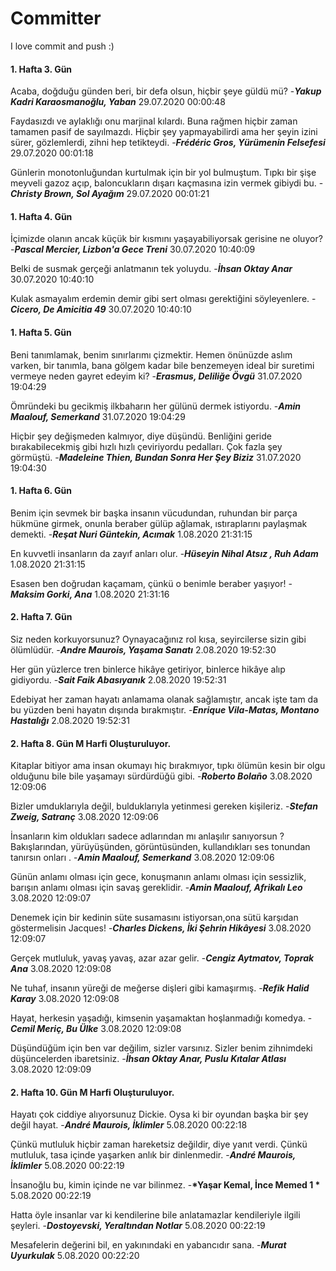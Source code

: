 # Committer
 I love commit and push :)



 #### 1. Hafta 3. Gün 
 Acaba, doğduğu günden beri, bir defa olsun, hiçbir şeye güldü mü? -__*Yakup Kadri Karaosmanoğlu, Yaban*__ 29.07.2020 00:00:48 

 Faydasızdı ve aylaklığı onu marjinal kılardı. Buna rağmen hiçbir zaman tamamen pasif de sayılmazdı. Hiçbir şey yapmayabilirdi ama her şeyin izini sürer, gözlemlerdi, zihni hep tetikteydi. -__*Frédéric Gros, Yürümenin Felsefesi*__ 29.07.2020 00:01:18 

 Günlerin monotonluğundan kurtulmak için bir yol bulmuştum. Tıpkı bir şişe meyveli gazoz açıp, baloncukların dışarı kaçmasına izin vermek gibiydi bu. -__*Christy Brown, Sol Ayağım*__ 29.07.2020 00:01:21 


 #### 1. Hafta 4. Gün 
 İçimizde olanın ancak küçük bir kısmını yaşayabiliyorsak gerisine ne oluyor? -__*Pascal Mercier, Lizbon'a Gece Treni*__ 30.07.2020 10:40:09 

 Belki de susmak gerçeği anlatmanın tek yoluydu. -__*İhsan Oktay Anar*__ 30.07.2020 10:40:10 

 Kulak asmayalım erdemin demir gibi sert olması gerektiğini söyleyenlere. -__*Cicero, De Amicitia 49*__ 30.07.2020 10:40:10 


 #### 1. Hafta 5. Gün 
 Beni tanımlamak, benim sınırlarımı çizmektir. Hemen önünüzde aslım varken, bir tanımla, bana gölgem kadar bile benzemeyen ideal bir suretimi vermeye neden gayret edeyim ki? -__*Erasmus, Deliliğe Övgü*__ 31.07.2020 19:04:29 

 Ömründeki bu gecikmiş ilkbaharın her gülünü dermek istiyordu. -__*Amin Maalouf, Semerkand*__ 31.07.2020 19:04:29 

 Hiçbir şey değişmeden kalmıyor, diye düşündü. Benliğini geride bırakabilecekmiş gibi hızlı hızlı çeviriyordu pedalları. Çok fazla şey görmüştü. -__*Madeleine Thien, Bundan Sonra Her Şey Biziz*__ 31.07.2020 19:04:30 



 #### 1. Hafta 6. Gün 
 Benim için sevmek bir başka insanın vücudundan, ruhundan bir parça hükmüne girmek, onunla beraber gülüp ağlamak, ıstıraplarını paylaşmak demekti. -__*Reşat Nuri Güntekin, Acımak*__ 1.08.2020 21:31:15 

 En kuvvetli insanların da zayıf anları olur. -__*Hüseyin Nihal Atsız , Ruh Adam*__ 1.08.2020 21:31:15 

 Esasen ben doğrudan kaçamam, çünkü o benimle beraber yaşıyor! -__*Maksim Gorki, Ana*__ 1.08.2020 21:31:16 


 #### 2. Hafta 7. Gün 
 Siz neden korkuyorsunuz? Oynayacağınız rol kısa, seyircilerse sizin gibi ölümlüdür. -__*Andre Maurois, Yaşama Sanatı*__ 2.08.2020 19:52:30 

 Her gün yüzlerce tren binlerce hikâye getiriyor, binlerce hikâye alıp gidiyordu. -__*Sait Faik Abasıyanık*__ 2.08.2020 19:52:31 

 Edebiyat her zaman hayatı anlamama olanak sağlamıştır, ancak işte tam da bu yüzden beni hayatın dışında bırakmıştır. -__*Enrique Vila-Matas, Montano Hastalığı*__ 2.08.2020 19:52:31 


 #### 2. Hafta 8. Gün M Harfi Oluşturuluyor.
 Kitaplar bitiyor ama insan okumayı hiç bırakmıyor, tıpkı ölümün kesin bir olgu olduğunu bile bile yaşamayı sürdürdüğü gibi. -__*Roberto Bolaño*__ 3.08.2020 12:09:06 

 Bizler umduklarıyla değil, bulduklarıyla yetinmesi gereken kişileriz. -__*Stefan Zweig, Satranç*__ 3.08.2020 12:09:06 

 İnsanların kim oldukları sadece adlarından mı anlaşılır sanıyorsun ? Bakışlarından, yürüyüşünden, görüntüsünden, kullandıkları ses tonundan tanırsın onları . -__*Amin Maalouf, Semerkand*__ 3.08.2020 12:09:06 

 Günün anlamı olması için gece, konuşmanın anlamı olması için sessizlik, barışın anlamı olması için savaş gereklidir. -__*Amin Maalouf, Afrikalı Leo*__ 3.08.2020 12:09:07 

 Denemek için bir kedinin süte susamasını istiyorsan,ona sütü karşıdan göstermelisin Jacques! -__*Charles Dickens, İki Şehrin Hikâyesi*__ 3.08.2020 12:09:07 

 Gerçek mutluluk, yavaş yavaş, azar azar gelir. -__*Cengiz Aytmatov, Toprak Ana*__ 3.08.2020 12:09:08 

 Ne tuhaf, insanın yüreği de meğerse dişleri gibi kamaşırmış. -__*Refik Halid Karay*__ 3.08.2020 12:09:08 

 Hayat, herkesin yaşadığı, kimsenin yaşamaktan hoşlanmadığı komedya. -__*Cemil Meriç, Bu Ülke*__ 3.08.2020 12:09:08 

 Düşündüğüm için ben var değilim, sizler varsınız. Sizler benim zihnimdeki düşüncelerden ibaretsiniz. -__*İhsan Oktay Anar, Puslu Kıtalar Atlası*__ 3.08.2020 12:09:09 


 #### 2. Hafta 10. Gün M Harfi Oluşturuluyor.
 Hayatı çok ciddiye alıyorsunuz Dickie. Oysa ki bir oyundan başka bir şey değil hayat. -__*André Maurois, İklimler*__ 5.08.2020 00:22:18 

 Çünkü mutluluk hiçbir zaman hareketsiz değildir, diye yanıt verdi. Çünkü mutluluk, tasa içinde yaşarken anlık bir dinlenmedir. -__*André Maurois, İklimler*__ 5.08.2020 00:22:19 

 İnsanoğlu bu, kimin içinde ne var bilinmez. -__*Yaşar Kemal, İnce Memed 1 *__ 5.08.2020 00:22:19 

 Hatta öyle insanlar var ki kendilerine bile anlatamazlar kendileriyle ilgili şeyleri. -__*Dostoyevski, Yeraltından Notlar*__ 5.08.2020 00:22:19 

 Mesafelerin değerini bil, en yakınındaki en yabancıdır sana. -__*Murat Uyurkulak*__ 5.08.2020 00:22:20 
